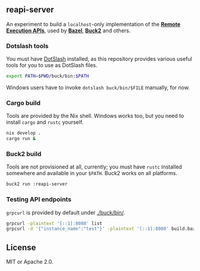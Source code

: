 ## reapi-server

An experiment to build a `localhost`-only implementation of the
**[Remote Execution APIs][reapi]**, used by **[Bazel]**, **[Buck2]** and others.

[reapi]: https://github.com/bazelbuild/remote-apis
[Bazel]: https://bazel.build/
[Buck2]: https://buck2.build/

### Dotslash tools

You must have [DotSlash](https://dotslash-cli.com) installed, as this repository
provides various useful tools for you to use as DotSlash files.

```bash
export PATH=$PWD/buck/bin:$PATH
```

Windows users have to invoke `dotslash buck/bin/$FILE` manually, for now.

### Cargo build

Tools are provided by the Nix shell. Windows works too, but you need to install
`cargo` and `rustc` yourself.

```bash
nix develop .
cargo run &
```

### Buck2 build

Tools are not provisioned at all, currently; you must have `rustc` installed
somewhere and available in your `$PATH`. Buck2 works on all platforms.

```bash
buck2 run :reapi-server
```

### Testing API endpoints

`grpcurl` is provided by default under [./buck/bin/](./buck/bin/).

```bash
grpcurl -plaintext '[::1]:8080' list
grpcurl -d '{"instance_name":"test"}' -plaintext '[::1]:8080' build.bazel.remote.execution.v2.Capabilities/GetCapabilities
```

## License

MIT or Apache 2.0.
